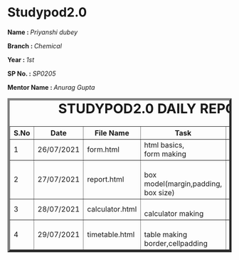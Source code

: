 # Studypod2.0
<body>
        <div>
       <p><b>Name : </b><i>Priyanshi dubey</i></p>
       <p><b>Branch : </b><i>Chemical</i></p>
       <p><b>Year : </b><i>1st</i></p>
       <p><b>SP No. : </b><i>SP0205</i></p>
       <p><b>Mentor Name : </b><i>Anurag Gupta</i></p>
   </div>
       <div>
       <table border="5">
           <caption style="font-size: 30px;"><b>STUDYPOD2.0 DAILY REPORT</b> </caption>
           <thead>
               <tr>
                   <th width="350">S.No</th>
                   <th width="350">Date</th>
                   <th width="350">File Name</th>
                   <th width="350">Task</th>
                   <th width="350">Difficulty</th>
                   <th width="350">Solution</th>
               </thead>
               <tbody>
                   <tr>
                       <td>1</td>
                       <td>26/07/2021</td>
                       <td>form.html</form></td>
                       <td>html basics,<br>form making</td>
                       <td>NO</td>
                       <td></td>
                   </tr>
                   <tr>
                       <td>2</td>
                       <td>27/07/2021</td>
                       <td>report.html</image></td>
                       <td><br>box model(margin,padding,<br>box size)</td>
                       <td>NO</td>
                       <td></td>
                   </tr>
                   <tr>
                       <td>3</td>
                       <td>28/07/2021</td>
                       <td>calculator.html</td>
                       <td><br>calculator making</td>
                       <td>NO</td>
                       <td></td>
                   </tr>
                   <tr>
                    <td>4</td>
                    <td>29/07/2021</td>
                    <td>timetable.html</image></td>
                    <td><br>table making<br>border,cellpadding</td>
                    <td>NO</td>
                    <td></td>
                </tr>
               </tbody>
           </table>
       </div>
   </body>
